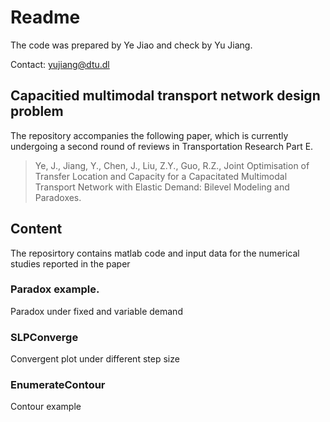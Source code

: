 # Readme 
The code was prepared by Ye Jiao and check by Yu Jiang. 

Contact:
yujiang@dtu.dl

## Capacitied multimodal transport network design problem
The repository accompanies the following paper, which is currently undergoing a second round of reviews in Transportation Research Part E.
> Ye, J., Jiang, Y., Chen, J., Liu, Z.Y., Guo, R.Z., Joint Optimisation of Transfer Location and Capacity for a Capacitated Multimodal Transport Network with Elastic Demand: Bilevel Modeling and Paradoxes. 

## Content 
The reposirtory contains matlab code and input data for the numerical studies reported in the paper
### Paradox example. 
Paradox under fixed and variable demand 
### SLPConverge
Convergent plot under different step size 
### EnumerateContour
Contour example
